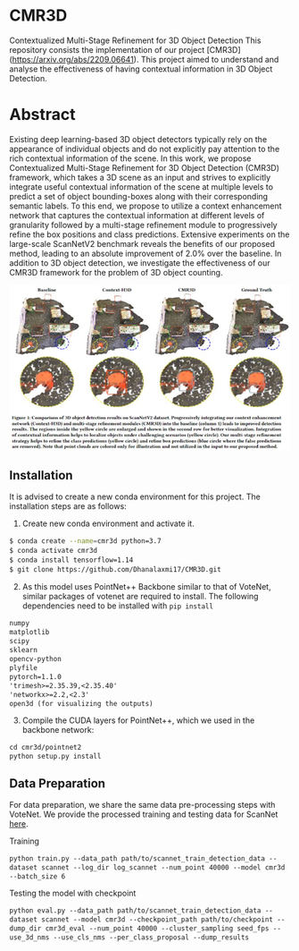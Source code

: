 # CMR3D
Contextualized Multi-Stage Refinement for 3D Object Detection
This repository consists the implementation of our project [CMR3D] (https://arxiv.org/abs/2209.06641). This project aimed to understand and analyse the effectiveness of having contextual information in 3D Object Detection.

# Abstract

Existing deep learning-based 3D object detectors typically rely
on the appearance of individual objects and do not explicitly pay
attention to the rich contextual information of the scene. In this
work, we propose Contextualized Multi-Stage Refinement for 3D
Object Detection (CMR3D) framework, which takes a 3D scene
as an input and strives to explicitly integrate useful contextual
information of the scene at multiple levels to predict a set of object
bounding-boxes along with their corresponding semantic labels. To
this end, we propose to utilize a context enhancement network that
captures the contextual information at different levels of granularity
followed by a multi-stage refinement module to progressively refine
the box positions and class predictions. Extensive experiments on
the large-scale ScanNetV2 benchmark reveals the benefits of our
proposed method, leading to an absolute improvement of 2.0% over
the baseline. In addition to 3D object detection, we investigate the
effectiveness of our CMR3D framework for the problem of 3D object
counting. 

![CMR3D](utils/CMR3D.JPG)

## Installation
It is advised to create a new conda environment for this project. The installation steps are as follows:
1. Create new conda environment and activate it.
```bash
$ conda create --name=cmr3d python=3.7
$ conda activate cmr3d
$ conda install tensorflow=1.14
$ git clone https://github.com/Dhanalaxmi17/CMR3D.git
```
2. As this model uses PointNet++ Backbone similar to that of VoteNet, similar packages of votenet are required to install. The following dependencies need to be installed with ```pip install```

```
numpy
matplotlib
scipy
sklearn
opencv-python
plyfile
pytorch=1.1.0
'trimesh>=2.35.39,<2.35.40'
'networkx>=2.2,<2.3'
open3d (for visualizing the outputs)
```

3. Compile the CUDA layers for PointNet++, which we used in the backbone network:

```
cd cmr3d/pointnet2
python setup.py install
```

## Data Preparation

For data preparation, we share the same data pre-processing steps with VoteNet. We provide the processed training and testing data for  ScanNet [here](https://github.com/facebookresearch/votenet/blob/main/scannet/README.md).


 Training 

```
python train.py --data_path path/to/scannet_train_detection_data --dataset scannet --log_dir log_scannet --num_point 40000 --model cmr3d --batch_size 6
```

 Testing the model with checkpoint
 
 ```
 python eval.py --data_path path/to/scannet_train_detection_data --dataset scannet --model cmr3d --checkpoint_path path/to/checkpoint --dump_dir cmr3d_eval --num_point 40000 --cluster_sampling seed_fps --use_3d_nms --use_cls_nms --per_class_proposal --dump_results
 ```
 
